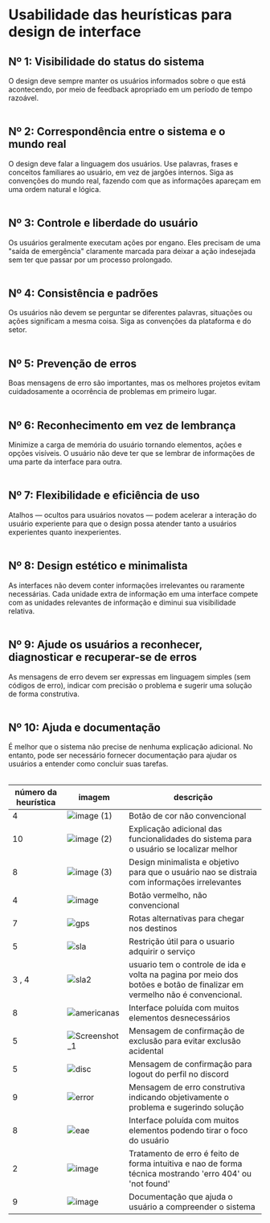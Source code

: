 # Usabilidade das heurísticas para design de interface

## Nº 1: Visibilidade do status do sistema
O design deve sempre manter os usuários informados sobre o que está acontecendo, por meio de feedback apropriado em um período de tempo razoável. 
<br><br>

## Nº 2: Correspondência entre o sistema e o mundo real
O design deve falar a linguagem dos usuários. Use palavras, frases e conceitos familiares ao usuário, em vez de jargões internos. Siga as convenções do mundo real, fazendo com que as informações apareçam em uma ordem natural e lógica.
<br><br>

## Nº 3: Controle e liberdade do usuário
Os usuários geralmente executam ações por engano. Eles precisam de uma "saída de emergência" claramente marcada para deixar a ação indesejada sem ter que passar por um processo prolongado.
<br><br>

## Nº 4: Consistência e padrões
Os usuários não devem se perguntar se diferentes palavras, situações ou ações significam a mesma coisa. Siga as convenções da plataforma e do setor.
<br><br>

## Nº 5: Prevenção de erros
Boas mensagens de erro são importantes, mas os melhores projetos evitam cuidadosamente a ocorrência de problemas em primeiro lugar.
<br><br>

## Nº 6: Reconhecimento em vez de lembrança
Minimize a carga de memória do usuário tornando elementos, ações e opções visíveis. O usuário não deve ter que se lembrar de informações de uma parte da interface para outra.
<br><br>

## Nº 7: Flexibilidade e eficiência de uso
Atalhos — ocultos para usuários novatos — podem acelerar a interação do usuário experiente para que o design possa atender tanto a usuários experientes quanto inexperientes.
<br><br>

## Nº 8: Design estético e minimalista
As interfaces não devem conter informações irrelevantes ou raramente necessárias. Cada unidade extra de informação em uma interface compete com as unidades relevantes de informação e diminui sua visibilidade relativa.
<br><br>

## Nº 9: Ajude os usuários a reconhecer, diagnosticar e recuperar-se de erros
As mensagens de erro devem ser expressas em linguagem simples (sem códigos de erro), indicar com precisão o problema e sugerir uma solução de forma construtiva.
<br><br>

## Nº 10: Ajuda e documentação
É melhor que o sistema não precise de nenhuma explicação adicional. No entanto, pode ser necessário fornecer documentação para ajudar os usuários a entender como concluir suas tarefas.
<br><br>

| número da heurística | imagem | descrição |
| --- | --- | --- |
| 4 | ![image (1)](https://github.com/XLryan246/Bertoti/assets/100379352/708fba54-5883-4bbb-b8aa-800f59c12f10) | Botão de cor não convencional |
| 10 | ![image (2)](https://github.com/XLryan246/Bertoti/assets/100379352/782342c5-f327-432c-b227-fd50685b8043) | Explicação adicional das funcionalidades do sistema para o usuário se localizar melhor |
| 8 | ![image (3)](https://github.com/XLryan246/Bertoti/assets/100379352/8315ca3c-7bfc-44d7-8c0f-621eddc535b1) | Design minimalista e objetivo para que o usuário nao se distraia com informações irrelevantes |
| 4 | ![image](https://github.com/XLryan246/Bertoti/assets/100379352/b7989ceb-2a33-4974-9a31-e58fb2f12102)| Botão vermelho, não convencional |
| 7 | ![gps](https://github.com/XLryan246/Bertoti/assets/100379352/5a709300-ec3a-4817-bc8a-f094415cb96f)| Rotas alternativas para chegar nos destinos |
| 5 | ![sla](https://github.com/XLryan246/Bertoti/assets/100379352/5debe712-760a-4c03-8c09-71d5b16772e6)| Restrição útil para o usuario adquirir o serviço |
| 3 , 4 | ![sla2](https://github.com/XLryan246/Bertoti/assets/100379352/fcbdb3ea-a31d-4150-b8cc-f9f1c1db9dcf)| usuario tem o controle de ida e volta na pagina por meio dos botões e botão de finalizar em vermelho não é convencional. |
| 8 | ![americanas](https://github.com/XLryan246/Bertoti/assets/100379352/ea6f9810-7df0-4e0c-a5a2-1d75989e9b5e)| Interface poluída com muitos elementos desnecessários |
| 5 | ![Screenshot_1](https://github.com/XLryan246/Bertoti/assets/100379352/f29093d9-a476-4566-a053-4453e755cb98)| Mensagem de confirmação de exclusão para evitar exclusão acidental | 
| 5 | ![disc](https://github.com/XLryan246/Bertoti/assets/100379352/67d6618f-566e-4031-af13-b209712aa5ea)| Mensagem de confirmação para logout do perfil no discord |
| 9 | ![error](https://github.com/XLryan246/Bertoti/assets/100379352/467bc701-269b-48b1-ba90-1973eac9fbdf)| Mensagem de erro construtiva indicando objetivamente o problema e sugerindo solução|
| 8 |![eae](https://github.com/XLryan246/Bertoti/assets/100379352/1bbb4594-2c30-478b-b5a4-66c6b69d44a1)| Interface poluída com muitos elementos podendo tirar o foco do usuário|
| 2 | ![image](https://github.com/XLryan246/Bertoti/assets/100379352/f1338666-ea9a-49d7-9384-94ae228c97ef) | Tratamento de erro é feito de forma intuitiva e nao de forma técnica mostrando 'erro 404' ou 'not found' |
| 9 |![image](https://github.com/XLryan246/Bertoti/assets/100379352/2336383d-b9a6-4688-a17a-c10729bef259) | Documentação que ajuda o usuário a compreender o sistema |



 
